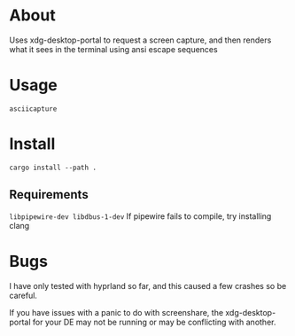 
# About

Uses xdg-desktop-portal to request a screen capture, and then renders what it sees in the terminal using ansi escape sequences

# Usage

`asciicapture`

# Install

`cargo install --path .`

## Requirements

`libpipewire-dev libdbus-1-dev`
If pipewire fails to compile, try installing clang

# Bugs

I have only tested with hyprland so far, and this caused a few crashes so be careful.

If you have issues with a panic to do with screenshare, the xdg-desktop-portal for your DE may not be running or may be conflicting with another.
